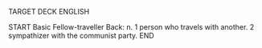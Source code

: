 TARGET DECK
ENGLISH

START
Basic
Fellow-traveller
Back: n. 1 person who travels with another. 2 sympathizer with the communist party.
END
